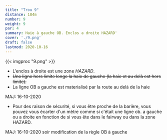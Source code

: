 ```yaml
---
title: "Trou 9"
distance: 184m
number: 9
weight: 9
par: 4
summary: Haie à gauche OB. Enclos a droite HAZARD'
cover: './9.png'
draft: false
lastmod: 2020-10-16
---
```



{{< imgproc "9.png" >}}

- L’enclos à droite est une zone _HAZARD_.
- ~~Une ligne hors limite longe la haie de gauche (la haie et au delà est hors limite).~~
- La ligne OB a gauche est materialisé par la route au delà de la haie

MAJ: 16-10-2020

 - Pour des raison de sécurité, si vous être proche de la barière, vous pouvez vous écarter d'un mètre comme si c'était une ligne ob. a gauche ou a droite en fonction de si vous ête dans le fairway ou dans la zone HAZARD.

 MAJ: 16-10-2020 soir
 modification de la règle OB à gauche